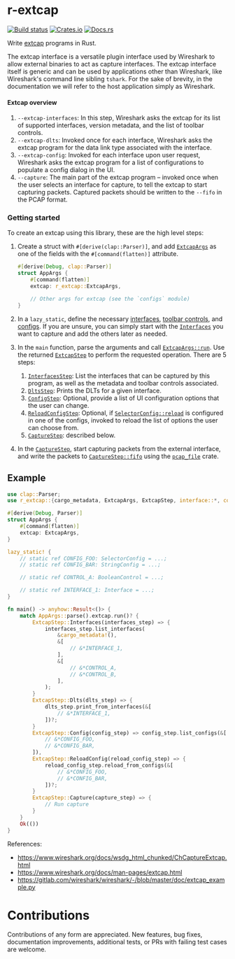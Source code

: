 # r-extcap

[![Build status](https://github.com/mauricelam/r-extcap/workflows/ci/badge.svg)](https://github.com/mauricelam/r-extcap/actions)
[![Crates.io](https://img.shields.io/crates/v/r-extcap.svg)](https://crates.io/crates/r-extcap)
[![Docs.rs](https://img.shields.io/badge/docs-rustdoc-green)](https://docs.rs/r-extcap)

<!-- cargo-rdme start -->

Write [extcap](https://www.wireshark.org/docs/man-pages/extcap.html)
programs in Rust.

The extcap interface is a versatile plugin interface used by Wireshark to
allow external binaries to act as capture interfaces. The extcap interface
itself is generic and can be used by applications other than Wireshark, like
Wireshark's command line sibling `tshark`. For the sake of brevity, in the
documentation we will refer to the host application simply as Wireshark.

#### Extcap overview

1. `--extcap-interfaces`: In this step, Wireshark asks the extcap for its
   list of supported interfaces, version metadata, and the list of toolbar
   controls.
2. `--extcap-dlts`: Invoked once for each interface, Wireshark asks the
   extcap program for the data link type associated with the interface.
3. `--extcap-config`: Invoked for each interface upon user request,
   Wireshark asks the extcap program for a list of configurations to
   populate a config dialog in the UI.
4. `--capture`: The main part of the extcap program – invoked once when the
   user selects an interface for capture, to tell the extcap to start
   capturing packets. Captured packets should be written to the `--fifo` in
   the PCAP format.

### Getting started

To create an extcap using this library, these are the high level steps:

1. Create a struct with `#[derive(clap::Parser)]`, and add
   [`ExtcapArgs`](https://docs.rs/r-extcap/latest/r_extcap/struct.ExtcapArgs.html) as one of the fields with the
   `#[command(flatten)]` attribute.

   ```rust
   #[derive(Debug, clap::Parser)]
   struct AppArgs {
       #[command(flatten)]
       extcap: r_extcap::ExtcapArgs,

       // Other args for extcap (see the `configs` module)
   }
   ```

2. In a `lazy_static`, define the necessary
   [interfaces](https://docs.rs/r-extcap/latest/r_extcap/interface/struct.Interface.html), [toolbar
   controls](https://docs.rs/r-extcap/latest/r_extcap/controls/trait.ToolbarControl.html), and
   [configs](https://docs.rs/r-extcap/latest/r_extcap/config/trait.ConfigTrait.html). If you are unsure, you can simply
   start with the [`Interfaces`](https://docs.rs/r-extcap/latest/r_extcap/interface/struct.Interface.html) you want to
   capture and add the others later as needed.

3. In the `main` function, parse the arguments and call
   [`ExtcapArgs::run`](https://docs.rs/r-extcap/latest/r_extcap/struct.ExtcapArgs.html#method.run). Use the returned
   [`ExtcapStep`](https://docs.rs/r-extcap/latest/r_extcap/enum.ExtcapStep.html) to perform the requested operation.
   There are 5 steps:

    1. [`InterfacesStep`](https://docs.rs/r-extcap/latest/r_extcap/struct.InterfacesStep.html): List the interfaces that
           can be captured by this program, as well as the metadata and
           toolbar controls associated.
    2. [`DltsStep`](https://docs.rs/r-extcap/latest/r_extcap/struct.DltsStep.html): Prints the DLTs for a given interface.
    3. [`ConfigStep`](https://docs.rs/r-extcap/latest/r_extcap/struct.ConfigStep.html): Optional, provide a list of UI
           configuration options that the user can change.
    4. [`ReloadConfigStep`](https://docs.rs/r-extcap/latest/r_extcap/struct.ReloadConfigStep.html): Optional, if
           [`SelectorConfig::reload`](https://docs.rs/r-extcap/latest/r_extcap/config/struct.SelectorConfig.html)
           is configured in one of the configs, invoked to reload the list
           of options the user can choose from.
    5. [`CaptureStep`](https://docs.rs/r-extcap/latest/r_extcap/struct.CaptureStep.html): described below.

 4. In the [`CaptureStep`](https://docs.rs/r-extcap/latest/r_extcap/struct.CaptureStep.html), start capturing packets from
   the external interface, and write the packets to
   [`CaptureStep::fifo`](https://docs.rs/r-extcap/latest/r_extcap/struct.CaptureStep.html) using the
   [`pcap_file`](https://docs.rs/pcap-file/latest/pcap_file/index.html)
   crate.

## Example

```rust
use clap::Parser;
use r_extcap::{cargo_metadata, ExtcapArgs, ExtcapStep, interface::*, controls::*, config::*};

#[derive(Debug, Parser)]
struct AppArgs {
    #[command(flatten)]
    extcap: ExtcapArgs,
}

lazy_static! {
    // static ref CONFIG_FOO: SelectorConfig = ...;
    // static ref CONFIG_BAR: StringConfig = ...;

    // static ref CONTROL_A: BooleanControl = ...;

    // static ref INTERFACE_1: Interface = ...;
}

fn main() -> anyhow::Result<()> {
    match AppArgs::parse().extcap.run()? {
        ExtcapStep::Interfaces(interfaces_step) => {
            interfaces_step.list_interfaces(
                &cargo_metadata!(),
                &[
                    // &*INTERFACE_1,
                ],
                &[
                    // &*CONTROL_A,
                    // &*CONTROL_B,
                ],
            );
        }
        ExtcapStep::Dlts(dlts_step) => {
            dlts_step.print_from_interfaces(&[
                // &*INTERFACE_1,
            ])?;
        }
        ExtcapStep::Config(config_step) => config_step.list_configs(&[
            // &*CONFIG_FOO,
            // &*CONFIG_BAR,
        ]),
        ExtcapStep::ReloadConfig(reload_config_step) => {
            reload_config_step.reload_from_configs(&[
                // &*CONFIG_FOO,
                // &*CONFIG_BAR,
            ])?;
        }
        ExtcapStep::Capture(capture_step) => {
            // Run capture
        }
    }
    Ok(())
}
```

References:
* <https://www.wireshark.org/docs/wsdg_html_chunked/ChCaptureExtcap.html>
* <https://www.wireshark.org/docs/man-pages/extcap.html>
* <https://gitlab.com/wireshark/wireshark/-/blob/master/doc/extcap_example.py>

<!-- cargo-rdme end -->

# Contributions

Contributions of any form are appreciated. New features, bug fixes,
documentation improvements, additional tests, or PRs with failing test cases are
welcome.
